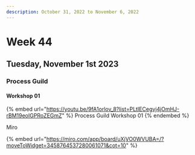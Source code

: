 ```yaml
---
description: October 31, 2022 to November 6, 2022
---
```


# Week 44

## Tuesday, November 1st 2023

### Process Guild 

#### Workshop 01

{% embed url="https://youtu.be/9fA1orlov_8?list=PLtIECegvj4jOmHJ-rBM19eoIGPRoZEGmZ" %}
Process Guild Workshop 01
{% endembed %}

Miro

{% embed url="https://miro.com/app/board/uXjVO0WVUBA=/?moveToWidget=3458764537280061071&cot=10" %}
